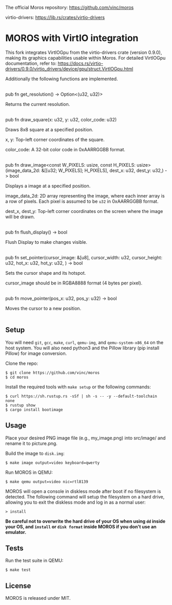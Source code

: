 The official Moros repository: https://github.com/vinc/moros

virtio-drivers: https://lib.rs/crates/virtio-drivers

# MOROS with VirtIO integration

This fork integrates VirtIOGpu from the virtio-drivers crate (version 0.9.0), making its graphics capabilities usable within Moros. For detailed VirtIOGpu documentation, refer to: https://docs.rs/virtio-drivers/0.9.0/virtio_drivers/device/gpu/struct.VirtIOGpu.html

Additionally the following functions are implemented.
<br/><br/>

pub fn get_resolution() -> Option<(u32, u32)>

Returns the current resolution.
<br/><br/>

pub fn draw_square(x: u32, y: u32, color_code: u32)

Draws 8x8 square at a specified position.

x, y: Top-left corner coordinates of the square.

color_code: A 32-bit color code in 0xAARRGGBB format.
<br/><br/>

pub fn draw_image<const W_PIXELS: usize, const H_PIXELS: usize>(image_data_2d: &[[u32; W_PIXELS]; H_PIXELS], dest_x: u32, dest_y: u32,) -> bool

Displays a image at a specified position.

image_data_2d: 2D array representing the image, where each inner array is a row of pixels. Each pixel is assumed to be `u32` in 0xAARRGGBB format.

dest_x, dest_y: Top-left corner coordinates on the screen where the image will be drawn.
<br/><br/>

pub fn flush_display() -> bool

Flush Display to make changes visible.
<br/><br/>

pub fn set_pointer(cursor_image: &[u8], cursor_width: u32, cursor_height: u32, hot_x: u32, hot_y: u32, ) -> bool

Sets the cursor shape and its hotspot.

cursor_image should be in RGBA8888 format (4 bytes per pixel).
<br/><br/>

pub fn move_pointer(pos_x: u32, pos_y: u32) -> bool

Moves the cursor to a new position.
<br/><br/>

## Setup

You will need `git`, `gcc`, `make`, `curl`, `qemu-img`,
and `qemu-system-x86_64` on the host system.
You will also need python3 and the Pillow library (pip install Pillow) for image conversion.

Clone the repo:

    $ git clone https://github.com/vinc/moros
    $ cd moros

Install the required tools with `make setup` or the following commands:

    $ curl https://sh.rustup.rs -sSf | sh -s -- -y --default-toolchain none
    $ rustup show
    $ cargo install bootimage

## Usage

Place your desired PNG image file (e.g., my_image.png) into src/image/ and rename it to picture.png.

Build the image to `disk.img`:

    $ make image output=video keyboard=qwerty

Run MOROS in QEMU:

    $ make qemu output=video nic=rtl8139

MOROS will open a console in diskless mode after boot if no filesystem is
detected. The following command will setup the filesystem on a hard drive,
allowing you to exit the diskless mode and log in as a normal user:

    > install

**Be careful not to overwrite the hard drive of your OS when using `dd` inside
your OS, and `install` or `disk format` inside MOROS if you don't use an
emulator.**

## Tests

Run the test suite in QEMU:

    $ make test

## License

MOROS is released under MIT.

[0]: https://vinc.cc
[1]: https://github.com/phil-opp/blog_os/tree/post-07
[2]: https://os.phil-opp.com
[3]: https://wiki.osdev.org
[4]: https://github.com/rust-osdev/bootloader
[5]: https://crates.io/crates/x86_64
[6]: https://crates.io/crates/pic8259
[7]: https://crates.io/crates/pc-keyboard
[8]: https://crates.io/crates/uart_16550
[9]: https://crates.io/crates/linked_list_allocator
[10]: https://crates.io/crates/acpi
[11]: https://crates.io/crates/aml
[12]: https://crates.io/crates/rand_hc
[13]: https://crates.io/crates/smoltcp

[s1]: https://img.shields.io/github/actions/workflow/status/vinc/moros/rust.yml
[s2]: https://img.shields.io/crates/v/moros.svg
